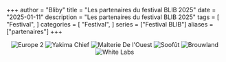 +++
author = "Bliby"
title = "Les partenaires du festival BLIB 2025"
date = "2025-01-11"
description = "Les partenaires du festival BLIB 2025"
tags = [
    "Festival",
]
categories = [
    "Festival",
]
series = ["Festival BLIB"]
aliases = ["partenaires"]
+++

<center>

![Europe 2](/images/partenaires/europe2.png)
![Yakima Chief](/images/partenaires/yakima_chef.png)
![Malterie De l'Ouest](/images/partenaires/malterie_de_louest.png)
![Soofût](/images/partenaires/soofut.png)
![Brouwland](/images/partenaires/brouwland.png)
![White Labs](/images/partenaires/whitelabs.png)

</center>

